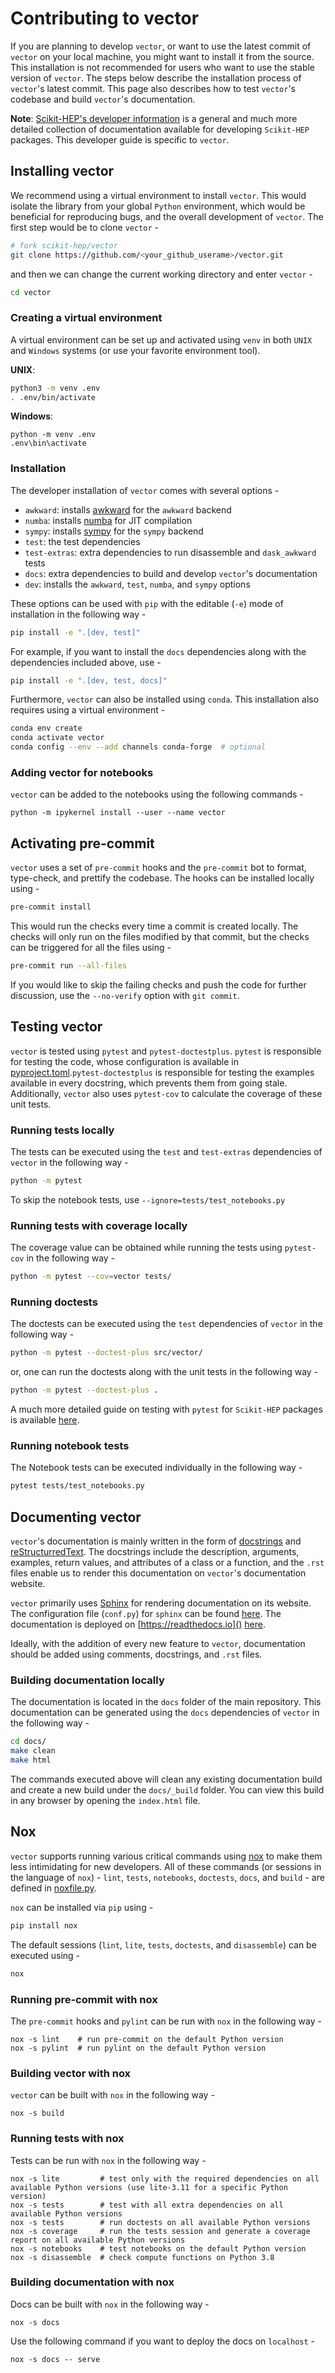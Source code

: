 # Contributing to vector

If you are planning to develop `vector`, or want to use the latest commit of `vector` on your local machine,
you might want to install it from the source. This installation is not recommended for users who want to use
the stable version of `vector`. The steps below describe the installation process of `vector`'s latest commit. This page also describes how to test `vector`'s codebase and build `vector`'s documentation.

**Note**: [Scikit-HEP's developer information](https://scikit-hep.org/developer) is a general and much more detailed collection of documentation available for developing `Scikit-HEP` packages. This developer guide is specific to `vector`.

## Installing vector

We recommend using a virtual environment to install `vector`. This would isolate the library from your global `Python` environment, which would be beneficial for reproducing bugs, and the overall development of `vector`. The first step would be to clone `vector` -

```bash
# fork scikit-hep/vector
git clone https://github.com/<your_github_userame>/vector.git
```

and then we can change the current working directory and enter `vector` -

```bash
cd vector
```

### Creating a virtual environment

A virtual environment can be set up and activated using `venv` in both `UNIX` and `Windows` systems
(or use your favorite environment tool).

**UNIX**:

```bash
python3 -m venv .env
. .env/bin/activate
```

**Windows**:

```
python -m venv .env
.env\bin\activate
```

### Installation

The developer installation of `vector` comes with several options -

- `awkward`: installs [awkward](https://github.com/scikit-hep/awkward) for the `awkward` backend
- `numba`: installs [numba](https://github.com/numba/numba) for JIT compilation
- `sympy`: installs [sympy](https://github.com/sympy/sympy) for the `sympy` backend
- `test`: the test dependencies
- `test-extras`: extra dependencies to run disassemble and `dask_awkward` tests
- `docs`: extra dependencies to build and develop `vector`'s documentation
- `dev`: installs the `awkward`, `test`, `numba`, and `sympy` options

These options can be used with `pip` with the editable (`-e`) mode of installation in the following way -

```bash
pip install -e ".[dev, test]"
```

For example, if you want to install the `docs` dependencies along with the dependencies included above, use -

```bash
pip install -e ".[dev, test, docs]"
```

Furthermore, `vector` can also be installed using `conda`. This installation also requires using a virtual environment -

```bash
conda env create
conda activate vector
conda config --env --add channels conda-forge  # optional
```

### Adding vector for notebooks

`vector` can be added to the notebooks using the following commands -

```
python -m ipykernel install --user --name vector
```

## Activating pre-commit

`vector` uses a set of `pre-commit` hooks and the `pre-commit` bot to format, type-check, and prettify the codebase. The hooks can be installed locally using -

```bash
pre-commit install
```

This would run the checks every time a commit is created locally. The checks will only run on the files modified by that commit, but the checks can be triggered for all the files using -

```bash
pre-commit run --all-files
```

If you would like to skip the failing checks and push the code for further discussion, use the `--no-verify` option with `git commit`.

## Testing vector

`vector` is tested using `pytest` and `pytest-doctestplus`. `pytest` is responsible for testing the code, whose configuration is available in [pyproject.toml](https://github.com/scikit-hep/vector/blob/main/pyproject.toml).`pytest-doctestplus` is responsible for testing the examples available in every docstring, which prevents them from going stale. Additionally, `vector` also uses `pytest-cov` to calculate the coverage of these unit tests.

### Running tests locally

The tests can be executed using the `test` and `test-extras` dependencies of `vector` in the following way -

```bash
python -m pytest
```

To skip the notebook tests, use `--ignore=tests/test_notebooks.py`

### Running tests with coverage locally

The coverage value can be obtained while running the tests using `pytest-cov` in the following way -

```bash
python -m pytest --cov=vector tests/
```

### Running doctests

The doctests can be executed using the `test` dependencies of `vector` in the following way -

```bash
python -m pytest --doctest-plus src/vector/
```

or, one can run the doctests along with the unit tests in the following way -

```bash
python -m pytest --doctest-plus .
```

A much more detailed guide on testing with `pytest` for `Scikit-HEP` packages is available [here](https://scikit-hep.org/developer/pytest).

### Running notebook tests

The Notebook tests can be executed individually in the following way -

```bash
pytest tests/test_notebooks.py
```

## Documenting vector

`vector`'s documentation is mainly written in the form of [docstrings](https://peps.python.org/pep-0257) and [reStructurredText](https://docutils.sourceforge.io/docs/user/rst/quickref.html). The docstrings include the description, arguments, examples, return values, and attributes of a class or a function, and the `.rst` files enable us to render this documentation on `vector`'s documentation website.

`vector` primarily uses [Sphinx](https://www.sphinx-doc.org/en/master/) for rendering documentation on its website. The configuration file (`conf.py`) for `sphinx` can be found [here](https://github.com/scikit-hep/vector/blob/main/docs/conf.py). The documentation is deployed on [https://readthedocs.io]() [here](https://vector.readthedocs.io/en/latest/).

Ideally, with the addition of every new feature to `vector`, documentation should be added using comments, docstrings, and `.rst` files.

### Building documentation locally

The documentation is located in the `docs` folder of the main repository. This documentation can be generated using
the `docs` dependencies of `vector` in the following way -

```bash
cd docs/
make clean
make html
```

The commands executed above will clean any existing documentation build and create a new build under the `docs/_build`
folder. You can view this build in any browser by opening the `index.html` file.

## Nox

`vector` supports running various critical commands using [nox](https://github.com/wntrblm/nox) to make them less intimidating for new developers. All of these commands (or sessions in the language of `nox`) - `lint`, `tests`, `notebooks`, `doctests`, `docs`, and `build` - are defined in [noxfile.py](https://github.com/scikit-hep/vector/blob/main/noxfile.py).

`nox` can be installed via `pip` using -

```bash
pip install nox
```

The default sessions (`lint`, `lite`, `tests`, `doctests`, and `disassemble`) can be executed using -

```bash
nox
```

### Running pre-commit with nox

The `pre-commit` hooks and `pylint` can be run with `nox` in the following way -

```
nox -s lint    # run pre-commit on the default Python version
nox -s pylint  # run pylint on the default Python version
```

### Building vector with nox

`vector` can be built with `nox` in the following way -

```
nox -s build
```

### Running tests with nox

Tests can be run with `nox` in the following way -

```
nox -s lite         # test only with the required dependencies on all available Python versions (use lite-3.11 for a specific Python version)
nox -s tests        # test with all extra dependencies on all available Python versions
nox -s tests        # run doctests on all available Python versions
nox -s coverage     # run the tests session and generate a coverage report on all available Python versions
nox -s notebooks    # test notebooks on the default Python version
nox -s disassemble  # check compute functions on Python 3.8
```

### Building documentation with nox

Docs can be built with `nox` in the following way -

```
nox -s docs
```

Use the following command if you want to deploy the docs on `localhost` -

```
nox -s docs -- serve
```
